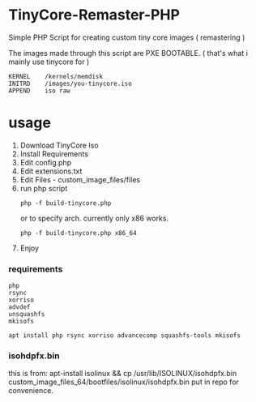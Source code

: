 # TinyCore-Remaster-PHP
Simple PHP Script for creating custom tiny core images ( remastering )

The images made through this script are PXE BOOTABLE. ( that's what i mainly use tinycore for )

```
KERNEL    /kernels/memdisk
INITRD    /images/you-tinycore.iso
APPEND    iso raw
```

# usage
1.  Download TinyCore Iso
2.  Install Requirements
3.  Edit config.php
4.  Edit extensions.txt
5.  Edit Files - custom_image_files/files
6.  run php script
    ```
    php -f build-tinycore.php
    ```
    or to specify arch. currently only x86 works. 
    ```
    php -f build-tinycore.php x86_64
    ```
7. Enjoy



### requirements
```
php
rsync
xorriso
advdef
unsquashfs
mkisofs
```
```
apt install php rsync xorriso advancecomp squashfs-tools mkisofs
```

### isohdpfx.bin
this is from: apt-install isolinux && cp /usr/lib/ISOLINUX/isohdpfx.bin custom_image_files_64/bootfiles/isolinux/isohdpfx.bin
put in repo for convenience. 
